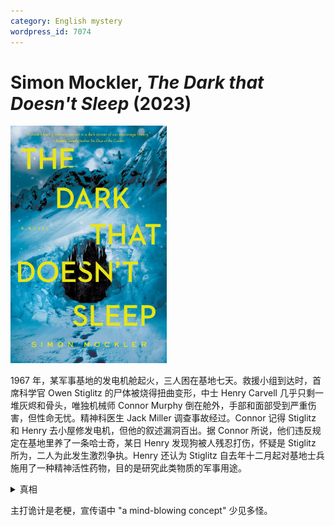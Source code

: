 ```yaml
---
category: English mystery
wordpress_id: 7074
---
```


# Simon Mockler, <i>The Dark that Doesn't Sleep</i> (2023)

<img src=images/2023_cover.jpg width=250/>

1967 年，某军事基地的发电机舱起火，三人困在基地七天。救援小组到达时，首席科学官 Owen Stiglitz 的尸体被烧得扭曲变形，中士 Henry Carvell 几乎只剩一堆灰烬和骨头，唯独机械师 Connor Murphy 倒在舱外，手部和面部受到严重伤害，但性命无忧。精神科医生 Jack Miller 调查事故经过。Connor 记得 Stiglitz 和 Henry 去小屋修发电机，但他的叙述漏洞百出。据 Connor 所说，他们违反规定在基地里养了一条哈士奇，某日 Henry 发现狗被人残忍打伤，怀疑是 Stiglitz 所为，二人为此发生激烈争执。Henry 还认为 Stiglitz 自去年十二月起对基地士兵施用了一种精神活性药物，目的是研究此类物质的军事用途。

<details><summary>真相</summary>
Stiglitz 杀死 Henry，把 Connor 关在地下，烧伤自己的脸冒充 Connor。营救人员找到的“Stiglitz 遗骸”是狗的骨头。结尾 Connor 得救。
</details>

主打诡计是老梗，宣传语中 "a mind-blowing concept" 少见多怪。